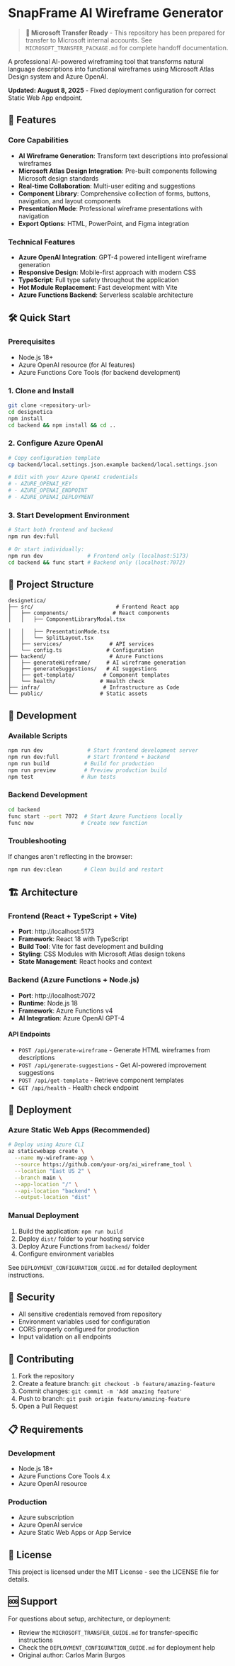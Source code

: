# SnapFrame AI Wireframe Generator

> **🏢 Microsoft Transfer Ready** - This repository has been prepared for transfer to Microsoft internal accounts. See `MICROSOFT_TRANSFER_PACKAGE.md` for complete handoff documentation.

A professional AI-powered wireframing tool that transforms natural language descriptions into functional wireframes using Microsoft Atlas Design system and Azure OpenAI.

**Updated: August 8, 2025** - Fixed deployment configuration for correct Static Web App endpoint.

## 🚀 Features

### Core Capabilities

- **AI Wireframe Generation**: Transform text descriptions into professional wireframes
- **Microsoft Atlas Design Integration**: Pre-built components following Microsoft design standards
- **Real-time Collaboration**: Multi-user editing and suggestions
- **Component Library**: Comprehensive collection of forms, buttons, navigation, and layout components
- **Presentation Mode**: Professional wireframe presentations with navigation
- **Export Options**: HTML, PowerPoint, and Figma integration

### Technical Features

- **Azure OpenAI Integration**: GPT-4 powered intelligent wireframe generation
- **Responsive Design**: Mobile-first approach with modern CSS
- **TypeScript**: Full type safety throughout the application
- **Hot Module Replacement**: Fast development with Vite
- **Azure Functions Backend**: Serverless scalable architecture

## 🛠️ Quick Start

### Prerequisites

- Node.js 18+
- Azure OpenAI resource (for AI features)
- Azure Functions Core Tools (for backend development)

### 1. Clone and Install

```bash
git clone <repository-url>
cd designetica
npm install
cd backend && npm install && cd ..
```

### 2. Configure Azure OpenAI

```bash
# Copy configuration template
cp backend/local.settings.json.example backend/local.settings.json

# Edit with your Azure OpenAI credentials
# - AZURE_OPENAI_KEY
# - AZURE_OPENAI_ENDPOINT
# - AZURE_OPENAI_DEPLOYMENT
```

### 3. Start Development Environment

```bash
# Start both frontend and backend
npm run dev:full

# Or start individually:
npm run dev              # Frontend only (localhost:5173)
cd backend && func start # Backend only (localhost:7072)
```

## 📁 Project Structure

```
designetica/
├── src/                          # Frontend React app
│   ├── components/              # React components
│   │   ├── ComponentLibraryModal.tsx

│   │   ├── PresentationMode.tsx
│   │   └── SplitLayout.tsx
│   ├── services/               # API services
│   └── config.ts              # Configuration
├── backend/                    # Azure Functions
│   ├── generateWireframe/     # AI wireframe generation
│   ├── generateSuggestions/   # AI suggestions
│   ├── get-template/         # Component templates
│   └── health/              # Health check
├── infra/                    # Infrastructure as Code
└── public/                  # Static assets
```

## 🔧 Development

### Available Scripts

```bash
npm run dev              # Start frontend development server
npm run dev:full         # Start frontend + backend
npm run build           # Build for production
npm run preview         # Preview production build
npm test               # Run tests
```

### Backend Development

```bash
cd backend
func start --port 7072  # Start Azure Functions locally
func new               # Create new function
```

### Troubleshooting

If changes aren't reflecting in the browser:

```bash
npm run dev:clean       # Clean build and restart
```

## 🏗️ Architecture

### Frontend (React + TypeScript + Vite)

- **Port**: http://localhost:5173
- **Framework**: React 18 with TypeScript
- **Build Tool**: Vite for fast development and building
- **Styling**: CSS Modules with Microsoft Atlas design tokens
- **State Management**: React hooks and context

### Backend (Azure Functions + Node.js)

- **Port**: http://localhost:7072
- **Runtime**: Node.js 18
- **Framework**: Azure Functions v4
- **AI Integration**: Azure OpenAI GPT-4

#### API Endpoints

- `POST /api/generate-wireframe` - Generate HTML wireframes from descriptions
- `POST /api/generate-suggestions` - Get AI-powered improvement suggestions
- `POST /api/get-template` - Retrieve component templates
- `GET /api/health` - Health check endpoint

## 🚀 Deployment

### Azure Static Web Apps (Recommended)

```bash
# Deploy using Azure CLI
az staticwebapp create \
  --name my-wireframe-app \
  --source https://github.com/your-org/ai_wireframe_tool \
  --location "East US 2" \
  --branch main \
  --app-location "/" \
  --api-location "backend" \
  --output-location "dist"
```

### Manual Deployment

1. Build the application: `npm run build`
2. Deploy `dist/` folder to your hosting service
3. Deploy Azure Functions from `backend/` folder
4. Configure environment variables

See `DEPLOYMENT_CONFIGURATION_GUIDE.md` for detailed deployment instructions.

## 🔐 Security

- All sensitive credentials removed from repository
- Environment variables used for configuration
- CORS properly configured for production
- Input validation on all endpoints

## 🤝 Contributing

1. Fork the repository
2. Create a feature branch: `git checkout -b feature/amazing-feature`
3. Commit changes: `git commit -m 'Add amazing feature'`
4. Push to branch: `git push origin feature/amazing-feature`
5. Open a Pull Request

## 📋 Requirements

### Development

- Node.js 18+
- Azure Functions Core Tools 4.x
- Azure OpenAI resource

### Production

- Azure subscription
- Azure OpenAI service
- Azure Static Web Apps or App Service

## 📄 License

This project is licensed under the MIT License - see the LICENSE file for details.

## 🆘 Support

For questions about setup, architecture, or deployment:

- Review the `MICROSOFT_TRANSFER_GUIDE.md` for transfer-specific instructions
- Check the `DEPLOYMENT_CONFIGURATION_GUIDE.md` for deployment help
- Original author: Carlos Marin Burgos
